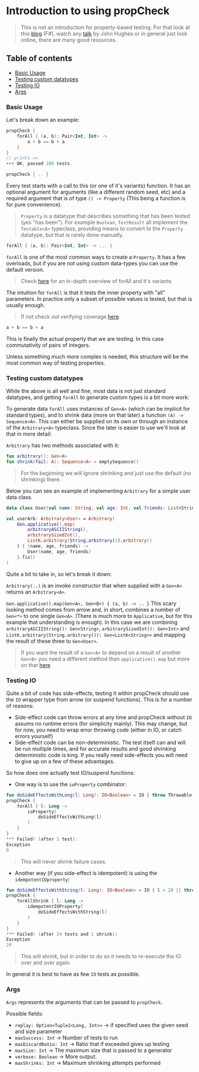 # Introduction to using propCheck

> This is not an introduction for property-based testing. For that look at this [blog](https://fsharpforfunandprofit.com/posts/property-based-testing/) (F#), watch any [talk](https://www.youtube.com/watch?v=hXnS_Xjwk2Y) by John Hughes or in general just look online, there are many good resources.

## Table of contents

* [Basic Usage](https://github.com/1Jajen1/propCheck/blob/master/docs/Introduction.md#basic-usage)
* [Testing custom datatypes](https://github.com/1Jajen1/propCheck/blob/master/docs/Introduction.md#testing-custom-datatypes)
* [Testing IO](https://github.com/1Jajen1/propCheck/blob/master/docs/Introduction.md#testing-io)
* [Args](https://github.com/1Jajen1/propCheck/blob/master/docs/Introduction.md#args)

### Basic Usage

Let's break down an example:
```kotlin
propCheck {
    forAll { (a, b): Pair<Int, Int> ->
        a + b == b + a
    }
}
// prints =>
+++ OK, passed 100 tests.
```

```kotlin
propCheck { .. }
```
Every test starts with a call to this (or one of it's variants) function. It has an optional argument for arguments (like a different random seed, etc) and a required argument that is of type `() -> Property` (This being a function is for pure convenience).
> `Property` is a datatype that describes something that has been tested (yes "has been"). For example `Boolean`, `TestResult` all implement the `Testable<A>` typeclass, providing means to convert to the `Property` datatype, but that is rarely done manually.

```kotlin
forAll { (a, b): Pair<Int, Int> -> ... }
```
`forAll` is one of the most common ways to create a `Property`. It has a few overloads, but if you are not using custom data-types you can use the default version.
> Check [here](https://github.com/1Jajen1/propCheck/blob/master/docs/CreatingProperties.md#forall) for an in-depth overview of forAll and it's variants

The intuition for `forAll` is that it tests the inner property with "all" parameters. In practice only a subset of possible values is tested, but that is usually enough.
> If not check out verifying coverage [here](https://github.com/1Jajen1/propCheck/blob/master/docs/CreatingProperties.md#inspecting-test-data). 

```kotlin
a + b == b + a
```
This is finally the actual property that we are testing. In this case commutativity of pairs of integers.

Unless something much more complex is needed, this structure will be the most common way of testing properties.

### Testing custom datatypes

While the above is all well and fine, most data is not just standard datatypes, and getting `forAll` to generate custom types is a bit more work:

To generate data `forAll` uses instances of `Gen<A>` (which can be implicit for standard types), and to shrink data (more on that later) a function `(A) -> Sequence<A>`. This can either be supplied on its own or through an instance of the `Arbitrary<A>` typeclass. Since the later is easier to use we'll look at that in more detail:

`Arbitrary` has two methods associated with it:
```kotlin
fun arbitrary(): Gen<A>
fun shrink(fail: A): Sequence<A> = emptySequence()
```
>For the beginning we will ignore shrinking and just use the default (no shrinking) there.

Below you can see an example of implementing `Arbitrary` for a simple user data class.
```kotlin
data class User(val name: String, val age: Int, val friends: List<String>)

val userArb: Arbitrary<User> = Arbitrary(
    Gen.applicative().map(
        arbitraryASCIIString(),
        arbitrarySizedInt(),
        ListK.arbitrary(String.arbitrary()).arbitrary()
    ) { (name, age, friends) ->
        User(name, age, friends)
    }.fix()
)
```
Quite a bit to take in, so let's break it down:

`Arbitrary(..)` is an invoke constructor that when supplied with a `Gen<A>` returns an `Arbitrary<A>`.

`Gen.applicative().map(Gen<A>, Gen<B>) { (a, b) -> .. }` This scary looking method comes from arrow and, in short, combines a number of `Gen<*>` to one single `Gen<A>`. (There is much more to `Applicative`, but for this example that understanding is enough).
In this case we are combining `arbitraryASCIIString(): Gen<String>`, `arbitrarySizedInt(): Gen<Int>` and `ListK.arbitrary(String.arbitrary()): Gen<ListK<String>>` and mapping the result of these three to `Gen<User>`.
> If you want the result of a `Gen<A>` to depend on a result of another `Gen<B>` you need a different method than `applicative().map` but more on that [here](https://github.com/1Jajen1/propCheck/blob/master/docs/CreatingGenerators.md#genapplicative)

### Testing IO

Quite a bit of code has side-effects, testing it within propCheck should use the `IO` wrapper type from arrow (or suspend functions). This is for a number of reasons:
- Side-effect code can throw errors at any time and propCheck without `IO` assums no runtime errors (for simplicity mainly). This may change, but for now, you need to wrap error throwing code (either in IO, or catch errors yourself)
- Side-effect code can be non-deterministic. The test itself can and will be run multiple times, and for accurate results and good shrinking deterministic code is king. If you really need side-effects you will need to give up on a few of these advantages.

So how does one actually test IO/suspend functions:

- One way is to use the `ioProperty` combinator:
```kotlin
fun doSideEffectsWithLong(l: Long): IO<Boolean> = IO { throw Throwable("Side effects are bad") }
propCheck {
    forAll { l: Long ->
        ioProperty(
            doSideEffectsWithLong(l)
        )
    }
}
*** Failed! (after 1 test):
Exception
0
```
> This will never shrink failure cases.

- Another way (if you side-effect is idempotent) is using the `idempotentIOproperty`:
```kotlin
fun doSideEffectsWithString(l: Long): IO<Boolean> = IO { l < 20 || throw Throwable("Side effects are bad") }
propCheck {
    forAllShrink { l: Long ->
        idempotentIOProperty(
            doSideEffectsWithString(l)
        )
    }
}
*** Failed! (after 24 tests and 1 shrink):
Exception
20
```
> This will shrink, but in order to do so it needs to re-execute the IO over and over again.

In general it is best to have as few `IO` tests as possible.

### Args

`Args` represents the arguments that can be passed to `propCheck`.

Possible fields:
* `replay: Option<Tuple2<Long, Int>>` -> if specified uses the given seed and size parameter
* `maxSuccess: Int` -> Number of tests to run
* `maxDiscardRatio: Int` -> Ratio that if exceeded gives up testing
* `maxSize: Int` -> The maximum size that is passed to a generator
* `verbose: Boolean` -> More output.
* `maxShrinks: Int` -> Maximum shrinking attempts performed

